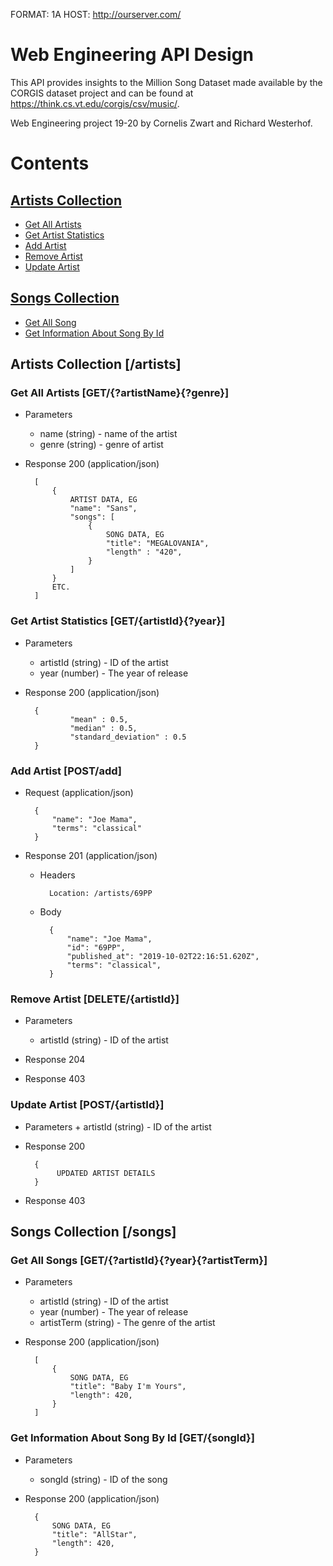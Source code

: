 FORMAT: 1A
HOST: http://ourserver.com/


# Web Engineering API Design

This API provides insights to the Million Song Dataset made available by the CORGIS dataset project 
and can be found at https://think.cs.vt.edu/corgis/csv/music/.

Web Engineering project 19-20 by Cornelis Zwart and Richard Westerhof.

# Contents

## [Artists Collection](#artistsCollection)

+ [Get All Artists](#getArtists)
+ [Get Artist Statistics](#getArtistStats)
+ [Add Artist](#addArtist)
+ [Remove Artist](#removeArtist)
+ [Update Artist](#updateArtist)


## [Songs Collection](#songsCollection)
+ [Get All Song](#getSongs)
+ [Get Information About Song By Id](#getSong)

## <a name="artistsCollection"></a> Artists Collection [/artists]

### <a name="getArtists"></a> Get All Artists [GET/{?artistName}{?genre}]
+ Parameters
    + name (string) - name of the artist
    + genre (string) - genre of artist

+ Response 200 (application/json)

        [
            {
                ARTIST DATA, EG
                "name": "Sans",
                "songs": [
                    {
                        SONG DATA, EG
                        "title": "MEGALOVANIA",
                        "length" : "420",
                    }
                ]
            }
            ETC.
        ]


### <a name="getArtistStats"></a> Get Artist Statistics [GET/{artistId}{?year}]

+ Parameters
    + artistId (string) - ID of the artist
    + year (number) - The year of release
    
+ Response 200 (application/json)

        {
                "mean" : 0.5,
                "median" : 0.5,
                "standard_deviation" : 0.5
        }

### <a name="addArtist"></a> Add Artist [POST/add]

+ Request (application/json)

        {
            "name": "Joe Mama",
            "terms": "classical"
        }

+ Response 201 (application/json)

    + Headers

            Location: /artists/69PP

    + Body

            {
                "name": "Joe Mama",
                "id": "69PP",
                "published_at": "2019-10-02T22:16:51.620Z",
                "terms": "classical",
            }



### <a name="removeArtist"></a> Remove Artist [DELETE/{artistId}]

+ Parameters
    + artistId (string) - ID of the artist

+ Response 204

+ Response 403


### <a name="updateArtist"></a> Update Artist [POST/{artistId}]

+ Parameters
        + artistId (string) - ID of the artist
        
+ Response 200

        {
             UPDATED ARTIST DETAILS
        }
        
+ Response 403



## <a name="songsCollection"></a> Songs Collection [/songs]

### <a name="getSongs"></a> Get All Songs [GET/{?artistId}{?year}{?artistTerm}]

+ Parameters 
    + artistId (string) - ID of the artist
    + year (number) - The year of release
    + artistTerm (string) - The genre of the artist

+ Response 200 (application/json)

        [
            {
                SONG DATA, EG
                "title": "Baby I'm Yours",
                "length": 420,
            }
        ]


### <a name="getSong"></a> Get Information About Song By Id [GET/{songId}]

+ Parameters 
    + songId (string) - ID of the song

+ Response 200 (application/json)

        {
            SONG DATA, EG
            "title": "AllStar",
            "length": 420,
        }
